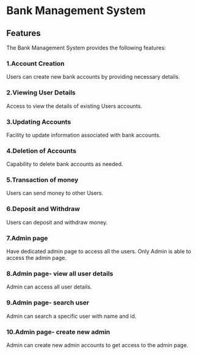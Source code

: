 # Bank Management System

## Features

The Bank Management System provides the following features:

### 1.Account Creation

Users can create new bank accounts by providing necessary details.

### 2.Viewing User Details

Access to view the details of existing Users accounts.

### 3.Updating Accounts

Facility to update information associated with bank accounts.

### 4.Deletion of Accounts

Capability to delete bank accounts as needed.

### 5.Transaction of money

Users can send money to other Users.

### 6.Deposit and Withdraw

Users can deposit and withdraw money.

### 7.Admin page

Have dedicated admin page to access all the users.
Only Admin is able to access the admin page.

### 8.Admin page- view all user details

Admin can access all user details.

### 9.Admin page- search user

Admin can search a specific user with name and id.

### 10.Admin page- create new admin

Admin can create new admin accounts to get access to the admin page.
